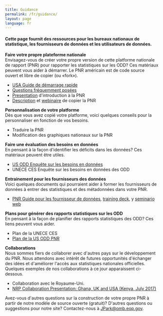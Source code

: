 ```yaml
---
title: Guidance
permalink: /fr/guidance/
layout: page
language: fr
---
```


<h4>Cette page fournit des ressources pour les bureaux nationaux de statistique, les fournisseurs de données et les utilisateurs de données. </h4>

**Faire votre propre plateforme nationale**
<br/>Envisagez-vous de créer votre propre version de cette platforme nationale de rapport (PNR) pour rapporter les statistiques sur les ODD? Ces matériaux peuvent vous aider à démarrer. Le PNR américain est de code source ouvert et libre de copier (ou «fork»).

- <a href="{{ site.baseurl }}/assets/documents/Quick%20Start%20Guide%2004.28.17.pdf" target="_blank">USA Guide de démarrage rapide</a>
- <a href="{{ site.baseurl }}/assets/documents/FAQ%20National%20Reporting%20Platform%20current.pdf" target="_blank">Questions fréquemment posées</a>
- <a href="{{ site.baseurl }}/assets/documents/NRP%20Quickstart%204.28.17.pptx" target="_blank">Presentation</a> d'introduction à la PNR
- <a href="{{ site.baseurl }}/assets/documents/How.the.UK.have.set.up.their.copy.of.the.US.SDGs.tool.v0_2.pdf" target="_blank">Description</a> et <a href="https://drive.google.com/a/nyu.edu/file/d/0BwiQGA4nFw7teTRUNmNaUEM1UW8/view?usp=drive_web" target="_blank">webinaire</a> de copier la PNR

**Personnalisation de votre platforme**
<br/>Dès que vous avez copié votre platforme, voici quelques conseils pour la personnaliser en fonction de vos besoins.

- Traduire la PNR
- Modification des graphiques nationaux sur la PNR

**Faire une évaluation des besoins en données**
<br/>En pensant à la façon d'identifier les déficits dans les données? Ces matériaux peuvent être utiles.

- <a href="{{ site.baseurl }}/assets/documents/SDG%20Data%20Stocktaking%20Survey%20(SurveyMonkey).pdf" target="_blank">US ODD Enquête sur les besoins en données</a>
- UNECE CES Enquête sur les besoins en données des ODD

**Entrainement pour les fournisseurs des données**
<br/>Voici quelques documents qui pourraient aider à former les fournisseurs de données à entrer des statistiques et des métadonnées dans votre PNR.

- <a href="{{ site.baseurl }}/assets/documents/Training_Guide_SDG-NRP_20170201.docx">PNR Guide pour les fournisseur de données</a>, <a href="{{ site.baseurl }}/assets/documents/USG%20NRP%20SDG%2020170324.pptx" target="_blank">training deck</a>, y <a href="https://www.youtube.com/watch?v=gPq3jB_sfFw">seminario web</a>

**Plans pour générer des rapports statistiques sur les ODD**
<br/>En pensant à la façon de planifier des rapports statistiques des ODD? Ces liens peuvent vous aider.

- Plan de la UNECE CES
- <a href="{{ site.baseurl }}/assets/documents/us-sdg-report%20(5).pdf">Plan de la US ODD PNR</a>

**Collaborations**
<br/>Nous sommes fiers de collaborer avec d'autres pays sur le développement du PNR. Nous attendons avec intérêt de futures opportunités d'échanger des idées et d'améliorer l'accès aux statistiques nationales officielles. Quelques exemples de nos collaborations à ce jour apparaissent ci-dessous.

- Collaboration avec le Royaume-Uni.
- <a href="https://drive.google.com/open?id=0BwiQGA4nFw7tMGc0WmV5eE9rLVE" target="_blank">NRP Collaboration Presentation: Ghana, UK and USA (Kenya, July 2017)</a>

Avez-vous d'autres questions sur la construction de votre propre PNR à partir de notre modèle de source ouverte (gratuit)? D'autres questions ou suggestions pour notre site? Contactez-nous à <a href="mailto:JPark@omb.eop.gov">JPark@omb.eop.gov</a>.
